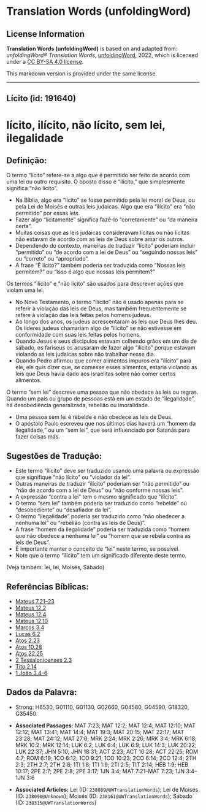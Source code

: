 # Translation Words (unfoldingWord)

## License Information

**Translation Words (unfoldingWord)** is based on and adapted from: _unfoldingWord® Translation Words_, [unfoldingWord](https://unfoldingword.org/utw), 2022, which is licensed under a [CC BY-SA 4.0 license](https://creativecommons.org/licenses/by-sa/4.0/legalcode.en).

This markdown version is provided under the same license.



--------------------------------

## Lícito (id: 191640)

lícito, ilícito, não lícito, sem lei, ilegalidade
=================================================

Definição:
----------

O termo “lícito” refere\-se a algo que é permitido ser feito de acordo com uma lei ou outro requisito. O oposto disso é “ilícito,” que simplesmente significa “não lícito”.

* Na Bíblia, algo era “lícito” se fosse permitido pela lei moral de Deus, ou pela Lei de Moisés e outras leis judaicas. Algo que era “ilícito” era “não permitido” por essas leis.
* Fazer algo “licitamente” significa fazê\-lo “corretamente” ou “da maneira certa”.
* Muitas coisas que as leis judaicas consideravam lícitas ou não lícitas não estavam de acordo com as leis de Deus sobre amar os outros.
* Dependendo do contexto, maneiras de traduzir “lícito” poderiam incluir “permitido” ou “de acordo com a lei de Deus” ou “seguindo nossas leis” ou “correto” ou “apropriado”.
* A frase “É lícito?” também poderia ser traduzida como “Nossas leis permitem?” ou “Isso é algo que nossas leis permitem?”

Os termos “ilícito” e “não lícito” são usados para descrever ações que violam uma lei.

* No Novo Testamento, o termo “ilícito” não é usado apenas para se referir à violação das leis de Deus, mas também frequentemente se refere à violação das leis feitas pelos homens judeus.
* Ao longo dos anos, os judeus acrescentaram às leis que Deus lhes deu. Os líderes judeus chamariam algo de “ilícito” se não estivesse em conformidade com suas leis feitas pelos homens.
* Quando Jesus e seus discípulos estavam colhendo grãos em um dia de sábado, os fariseus os acusaram de fazer algo “ilícito” porque estavam violando as leis judaicas sobre não trabalhar nesse dia.
* Quando Pedro afirmou que comer alimentos impuros era “ilícito” para ele, ele quis dizer que, se comesse esses alimentos, estaria violando as leis que Deus havia dado aos israelitas sobre não comer certos alimentos.

O termo “sem lei” descreve uma pessoa que não obedece às leis ou regras. Quando um país ou grupo de pessoas está em um estado de “ilegalidade”, há desobediência generalizada, rebelião ou imoralidade.

* Uma pessoa sem lei é rebelde e não obedece às leis de Deus.
* O apóstolo Paulo escreveu que nos últimos dias haverá um “homem da ilegalidade,” ou um “sem lei”, que será influenciado por Satanás para fazer coisas más.

Sugestões de Tradução:
----------------------

* Este termo “ilícito” deve ser traduzido usando uma palavra ou expressão que signifique “não lícito” ou “violador da lei”.
* Outras maneiras de traduzir “ilícito” poderiam ser “não permitido” ou “não de acordo com a lei de Deus” ou “não conforme nossas leis”.
* A expressão “contra a lei” tem o mesmo significado que “ilícito”.
* O termo “sem lei” também poderia ser traduzido como “rebelde” ou “desobediente” ou “desafiador da lei”.
* O termo “ilegalidade” poderia ser traduzido como “não obedecer a nenhuma lei” ou “rebelião (contra as leis de Deus)”.
* A frase “homem da ilegalidade” poderia ser traduzida como “homem que não obedece a nenhuma lei” ou “homem que se rebela contra as leis de Deus”.
* É importante manter o conceito de “lei” neste termo, se possível.
* Note que o termo “ilícito” tem um significado diferente deste termo.

(Veja também: lei, lei, Moisés, Sábado)

Referências Bíblicas:
---------------------

* [Mateus 7\.21–23](https://ref.ly/Matt7:21-Matt7:23)
* [Mateus 12\.2](https://ref.ly/Matt12:2)
* [Mateus 12\.4](https://ref.ly/Matt12:4)
* [Mateus 12\.10](https://ref.ly/Matt12:10)
* [Marcos 3\.4](https://ref.ly/Mark3:4)
* [Lucas 6\.2](https://ref.ly/Luke6:2)
* [Atos 2\.23](https://ref.ly/Acts2:23)
* [Atos 10\.28](https://ref.ly/Acts10:28)
* [Atos 22\.25](https://ref.ly/Acts22:25)
* [2 Tessalonicenses 2\.3](https://ref.ly/2Thess2:3)
* [Tito 2\.14](https://ref.ly/Titus2:14)
* [1 João 3\.4–6](https://ref.ly/1John3:4-1John3:6)

Dados da Palavra:
-----------------

* Strong: H6530, G01110, G01130, G02660, G04580, G04590, G18320, G35450

* **Associated Passages:** MAT 7:23; MAT 12:2; MAT 12:4; MAT 12:10; MAT 12:12; MAT 13:41; MAT 14:4; MAT 19:3; MAT 20:15; MAT 22:17; MAT 23:28; MAT 24:12; MAT 27:6; MRK 2:24; MRK 2:26; MRK 3:4; MRK 6:18; MRK 10:2; MRK 12:14; LUK 6:2; LUK 6:4; LUK 6:9; LUK 14:3; LUK 20:22; LUK 22:37; JHN 5:10; JHN 18:31; ACT 2:23; ACT 10:28; ACT 22:25; ROM 4:7; ROM 6:19; 1CO 6:12; 1CO 9:21; 1CO 10:23; 2CO 6:14; 2CO 12:4; 2TH 2:3; 2TH 2:7; 2TH 2:8; 1TI 1:8; 1TI 1:9; 2TI 2:5; TIT 2:14; HEB 1:9; HEB 10:17; 2PE 2:7; 2PE 2:8; 2PE 3:17; 1JN 3:4; MAT 7:21–MAT 7:23; 1JN 3:4–1JN 3:6
* **Associated Articles:** Lei (ID: `238089@UWTranslationWords`); Lei de Moisés (ID: `238090@Unknown`); Moisés (ID: `238161@UWTranslationWords`); Sábado (ID: `238315@UWTranslationWords`)

